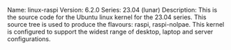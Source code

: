 Name:    linux-raspi
Version: 6.2.0
Series:  23.04 (lunar)
Description:
    This is the source code for the Ubuntu linux kernel for the 23.04 series. This
    source tree is used to produce the flavours: raspi, raspi-nolpae.
    This kernel is configured to support the widest range of desktop, laptop and
    server configurations.
